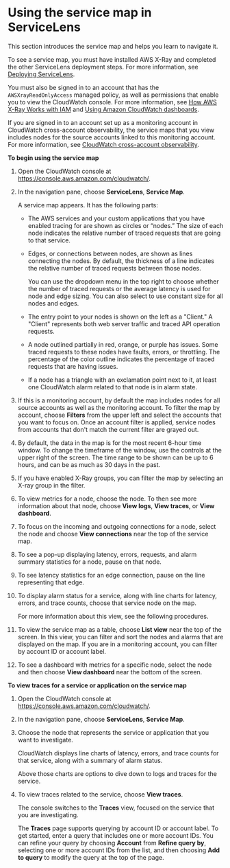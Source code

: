 # Using the service map in ServiceLens<a name="servicelens_service_map"></a>

This section introduces the service map and helps you learn to navigate it\.

To see a service map, you must have installed AWS X\-Ray and completed the other ServiceLens deployment steps\. For more information, see [Deploying ServiceLens](deploy_servicelens.md)\.

You must also be signed in to an account that has the `AWSXrayReadOnlyAccess` managed policy, as well as permissions that enable you to view the CloudWatch console\. For more information, see [How AWS X\-Ray Works with IAM](https://docs.aws.amazon.com/xray/latest/devguide/security_iam_service-with-iam.html) and [Using Amazon CloudWatch dashboards](CloudWatch_Dashboards.md)\.

If you are signed in to an account set up as a monitoring account in CloudWatch cross\-account observability, the service maps that you view includes nodes for the source accounts linked to this monitoring account\. For more information, see [CloudWatch cross\-account observability](CloudWatch-Unified-Cross-Account.md)\.

**To begin using the service map**

1. Open the CloudWatch console at [https://console\.aws\.amazon\.com/cloudwatch/](https://console.aws.amazon.com/cloudwatch/)\.

1. In the navigation pane, choose **ServiceLens**, **Service Map**\.

   A service map appears\. It has the following parts:
   + The AWS services and your custom applications that you have enabled tracing for are shown as circles or “nodes\.” The size of each node indicates the relative number of traced requests that are going to that service\.
   + Edges, or connections between nodes, are shown as lines connecting the nodes\. By default, the thickness of a line indicates the relative number of traced requests between those nodes\.

     You can use the dropdown menu in the top right to choose whether the number of traced requests or the average latency is used for node and edge sizing\. You can also select to use constant size for all nodes and edges\.
   + The entry point to your nodes is shown on the left as a "Client\." A "Client" represents both web server traffic and traced API operation requests\.
   + A node outlined partially in red, orange, or purple has issues\. Some traced requests to these nodes have faults, errors, or throttling\. The percentage of the color outline indicates the percentage of traced requests that are having issues\.
   + If a node has a triangle with an exclamation point next to it, at least one CloudWatch alarm related to that node is in alarm state\.

1. If this is a monitoring account, by default the map includes nodes for all source accounts as well as the monitoring account\. To filter the map by account, choose **Filters** from the upper left and select the accounts that you want to focus on\. Once an account filter is applied, service nodes from accounts that don't match the current filter are grayed out\. 

1. By default, the data in the map is for the most recent 6\-hour time window\. To change the timeframe of the window, use the controls at the upper right of the screen\. The time range to be shown can be up to 6 hours, and can be as much as 30 days in the past\.

1. If you have enabled X\-Ray groups, you can filter the map by selecting an X\-ray group in the filter\.

1. To view metrics for a node, choose the node\. To then see more information about that node, choose **View logs**, **View traces**, or **View dashboard**\. 

1. To focus on the incoming and outgoing connections for a node, select the node and choose **View connections** near the top of the service map\.

1. To see a pop\-up displaying latency, errors, requests, and alarm summary statistics for a node, pause on that node\.

1. To see latency statistics for an edge connection, pause on the line representing that edge\.

1. To display alarm status for a service, along with line charts for latency, errors, and trace counts, choose that service node on the map\.

   For more information about this view, see the following procedures\. 

1. To view the service map as a table, choose **List view** near the top of the screen\. In this view, you can filter and sort the nodes and alarms that are displayed on the map\. If you are in a monitoring account, you can filter by account ID or account label\.

1. To see a dashboard with metrics for a specific node, select the node and then choose **View dashboard** near the bottom of the screen\.

**To view traces for a service or application on the service map**

1. Open the CloudWatch console at [https://console\.aws\.amazon\.com/cloudwatch/](https://console.aws.amazon.com/cloudwatch/)\.

1. In the navigation pane, choose **ServiceLens**, **Service Map**\.

1. Choose the node that represents the service or application that you want to investigate\.

   CloudWatch displays line charts of latency, errors, and trace counts for that service, along with a summary of alarm status\.

   Above those charts are options to dive down to logs and traces for the service\.

1. To view traces related to the service, choose **View traces**\.

   The console switches to the **Traces** view, focused on the service that you are investigating\. 

   The **Traces** page supports querying by account ID or account label\. To get started, enter a query that includes one or more account IDs\. You can refine your query by choosing **Account** from **Refine query by**, selecting one or more account IDs from the list, and then choosing **Add to query** to modify the query at the top of the page\.